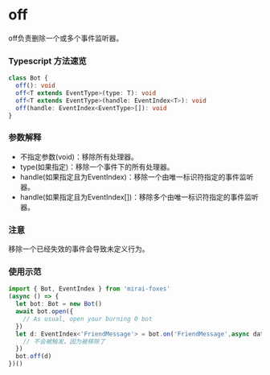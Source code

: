 # off

off负责删除一个或多个事件监听器。

### Typescript 方法速览

```typescript
class Bot {
  off(): void
  off<T extends EventType>(type: T): void
  off<T extends EventType>(handle: EventIndex<T>): void
  off(handle: EventIndex<EventType>[]): void
}
```

### 参数解释

- 不指定参数(void)：移除所有处理器。
- type(如果指定)：移除一个事件下的所有处理器。
- handle(如果指定且为EventIndex)：移除一个由唯一标识符指定的事件监听器。
- handle(如果指定且为EventIndex[])：移除多个由唯一标识符指定的事件监听器。

### 注意

移除一个已经失效的事件会导致未定义行为。

### 使用示范

```typescript
import { Bot, EventIndex } from 'mirai-foxes'
(async () => {
  let bot: Bot = new Bot()
  await bot.open({
    // As usual, open your burning 0 bot
  })
  let d: EventIndex<'FriendMessage'> = bot.on('FriendMessage',async data => {
    // 不会被触发，因为被移除了
  })
  bot.off(d)
})()
```
